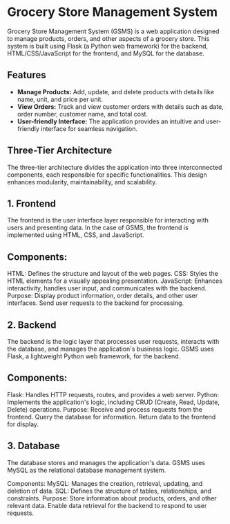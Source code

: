 # Grocery Store Management System

Grocery Store Management System (GSMS) is a web application designed to manage products, orders, and other aspects of a grocery store. This system is built using Flask (a Python web framework) for the backend, HTML/CSS/JavaScript for the frontend, and MySQL for the database.

## Features

- **Manage Products:** Add, update, and delete products with details like name, unit, and price per unit.
- **View Orders:** Track and view customer orders with details such as date, order number, customer name, and total cost.
- **User-friendly Interface:** The application provides an intuitive and user-friendly interface for seamless navigation.

## Three-Tier Architecture

The three-tier architecture divides the application into three interconnected components, each responsible for specific functionalities. This design enhances modularity, maintainability, and scalability.

## 1. Frontend
The frontend is the user interface layer responsible for interacting with users and presenting data. In the case of GSMS, the frontend is implemented using HTML, CSS, and JavaScript.

## Components:

HTML: Defines the structure and layout of the web pages.
CSS: Styles the HTML elements for a visually appealing presentation.
JavaScript: Enhances interactivity, handles user input, and communicates with the backend.
Purpose:
Display product information, order details, and other user interfaces.
Send user requests to the backend for processing.

## 2. Backend

The backend is the logic layer that processes user requests, interacts with the database, and manages the application's business logic. GSMS uses Flask, a lightweight Python web framework, for the backend.

## Components:

Flask: Handles HTTP requests, routes, and provides a web server.
Python: Implements the application's logic, including CRUD (Create, Read, Update, Delete) operations.
Purpose:
Receive and process requests from the frontend.
Query the database for information.
Return data to the frontend for display.

## 3. Database

The database stores and manages the application's data. GSMS uses MySQL as the relational database management system.

Components:
MySQL: Manages the creation, retrieval, updating, and deletion of data.
SQL: Defines the structure of tables, relationships, and constraints.
Purpose:
Store information about products, orders, and other relevant data.
Enable data retrieval for the backend to respond to user requests.
